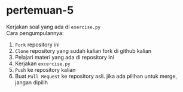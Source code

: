 # pertemuan-5

Kerjakan soal yang ada di `exercise.py`  
Cara pengumpulannya:  
1. `Fork` repository ini
2. `Clone` repository yang sudah kalian fork di github kalian
3. Pelajari materi yang ada di repository ini
4. Kerjakan `excercise.py`
5. `Push` ke repository kalian
6. Buat `Pull Request` ke repository asli. jika ada pilihan untuk merge, jangan dipilih
